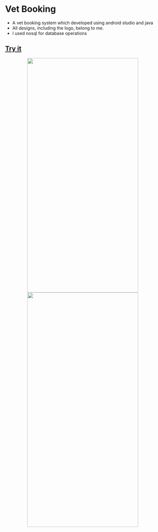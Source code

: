 # Vet Booking
* A vet booking system which developed using android studio and java
* All designs, including the logo, belong to me.
* I used nosql for database operations

## [Try it](https://meteahmetyakar.github.io/vet-booking-system/)

<p align = "center">
  <img src="https://github.com/meteahmetyakar/vet-booking-system/blob/main/images/splash-screen.png" width="360" height="760" /> 
  <img src="https://github.com/meteahmetyakar/vet-booking-system/blob/main/images/main-screen.png" width="360" height="760" /> 
  
</p>
